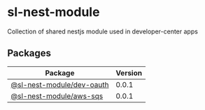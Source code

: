 # sl-nest-module

Collection of shared nestjs module used in developer-center apps

## Packages

| Package                                         | Version |
| ----------------------------------------------- | ------- |
| [@sl-nest-module/dev-oauth](packages/dev-oauth) | 0.0.1   |
| [@sl-nest-module/aws-sqs](packages/aws-sqs)     | 0.0.1   |
